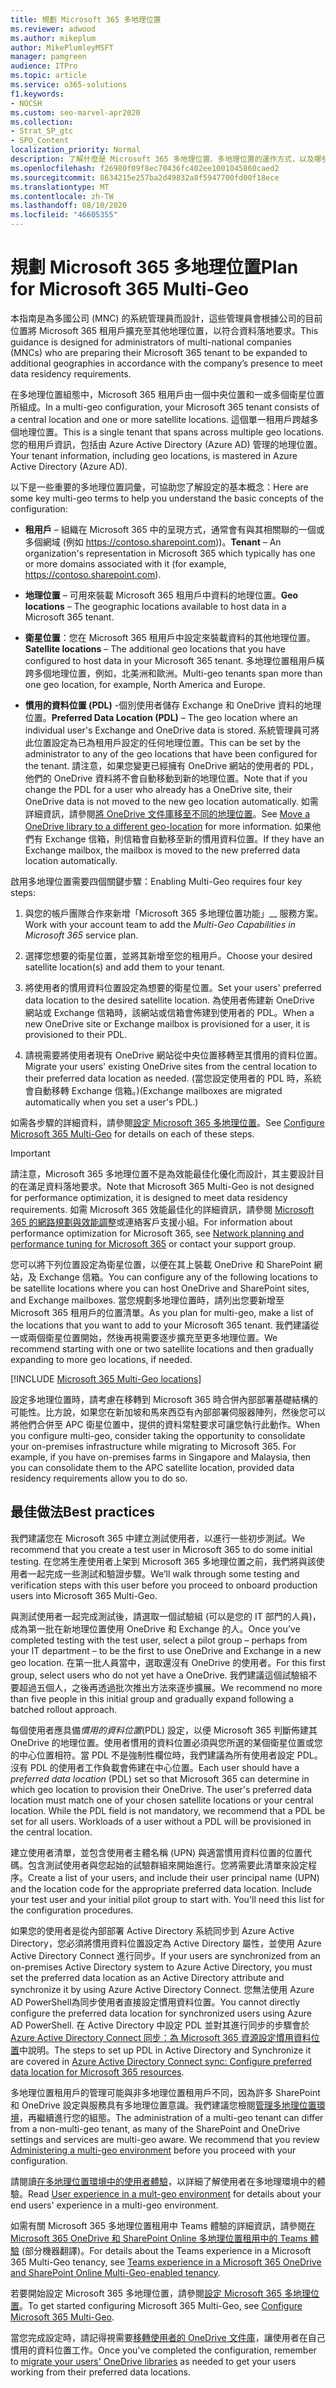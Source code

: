 ```yaml
---
title: 規劃 Microsoft 365 多地理位置
ms.reviewer: adwood
ms.author: mikeplum
author: MikePlumleyMSFT
manager: pamgreen
audience: ITPro
ms.topic: article
ms.service: o365-solutions
f1.keywords:
- NOCSH
ms.custom: seo-marvel-apr2020
ms.collection:
- Strat_SP_gtc
- SPO_Content
localization_priority: Normal
description: 了解什麼是 Microsoft 365 多地理位置、多地理位置的運作方式，以及哪些地理位置可用於儲存資料。
ms.openlocfilehash: f26980f09f8ec70436fc402ee1001045860caed2
ms.sourcegitcommit: 8634215e257ba2d49832a8f5947700fd00f18ece
ms.translationtype: MT
ms.contentlocale: zh-TW
ms.lasthandoff: 08/10/2020
ms.locfileid: "46605355"
---
```

# <a name="plan-for-microsoft-365-multi-geo"></a><span data-ttu-id="af2b1-103">規劃 Microsoft 365 多地理位置</span><span class="sxs-lookup"><span data-stu-id="af2b1-103">Plan for Microsoft 365 Multi-Geo</span></span>

<span data-ttu-id="af2b1-104">本指南是為多國公司 (MNC) 的系統管理員而設計，這些管理員會根據公司的目前位置將 Microsoft 365 租用戶擴充至其他地理位置，以符合資料落地要求。</span><span class="sxs-lookup"><span data-stu-id="af2b1-104">This guidance is designed for administrators of multi-national companies (MNCs) who are preparing their Microsoft 365 tenant to be expanded to additional geographies in accordance with the company’s presence to meet data residency requirements.</span></span>

<span data-ttu-id="af2b1-105">在多地理位置組態中，Microsoft 365 租用戶由一個中央位置和一或多個衛星位置所組成。</span><span class="sxs-lookup"><span data-stu-id="af2b1-105">In a multi-geo configuration, your Microsoft 365 tenant consists of a central location and one or more satellite locations.</span></span> <span data-ttu-id="af2b1-106">這個單一租用戶跨越多個地理位置。</span><span class="sxs-lookup"><span data-stu-id="af2b1-106">This is a single tenant that spans across multiple geo locations.</span></span> <span data-ttu-id="af2b1-107">您的租用戶資訊，包括由 Azure Active Directory (Azure AD) 管理的地理位置。</span><span class="sxs-lookup"><span data-stu-id="af2b1-107">Your tenant information, including geo locations, is mastered in Azure Active Directory (Azure AD).</span></span>

<span data-ttu-id="af2b1-108">以下是一些重要的多地理位置詞彙，可協助您了解設定的基本概念：</span><span class="sxs-lookup"><span data-stu-id="af2b1-108">Here are some key multi-geo terms to help you understand the basic concepts of the configuration:</span></span>

-   <span data-ttu-id="af2b1-109">**租用戶** – 組織在 Microsoft 365 中的呈現方式，通常會有與其相關聯的一個或多個網域 (例如 https://contoso.sharepoint.com))。</span><span class="sxs-lookup"><span data-stu-id="af2b1-109">**Tenant** – An organization's representation in Microsoft 365 which typically has one or more domains associated with it (for example, https://contoso.sharepoint.com).</span></span> 

-   <span data-ttu-id="af2b1-110">**地理位置** – 可用來裝載 Microsoft 365 租用戶中資料的地理位置。</span><span class="sxs-lookup"><span data-stu-id="af2b1-110">**Geo locations** – The geographic locations available to host data in a Microsoft 365 tenant.</span></span>

-   <span data-ttu-id="af2b1-111">**衛星位置**：您在 Microsoft 365 租用戶中設定來裝載資料的其他地理位置。</span><span class="sxs-lookup"><span data-stu-id="af2b1-111">**Satellite locations** – The additional geo locations that you have configured to host data in your Microsoft 365 tenant.</span></span> <span data-ttu-id="af2b1-112">多地理位置租用戶橫跨多個地理位置，例如，北美洲和歐洲。</span><span class="sxs-lookup"><span data-stu-id="af2b1-112">Multi-geo tenants span more than one geo location, for example, North America and Europe.</span></span>

-   <span data-ttu-id="af2b1-113">**慣用的資料位置 (PDL)** -個別使用者儲存 Exchange 和 OneDrive 資料的地理位置。</span><span class="sxs-lookup"><span data-stu-id="af2b1-113">**Preferred Data Location (PDL)** – The geo location where an individual user's Exchange and OneDrive data is stored.</span></span> <span data-ttu-id="af2b1-114">系統管理員可將此位置設定為已為租用戶設定的任何地理位置。</span><span class="sxs-lookup"><span data-stu-id="af2b1-114">This can be set by the administrator to any of the geo locations that have been configured for the tenant.</span></span> <span data-ttu-id="af2b1-115">請注意，如果您變更已經擁有 OneDrive 網站的使用者的 PDL，他們的 OneDrive 資料將不會自動移動到新的地理位置。</span><span class="sxs-lookup"><span data-stu-id="af2b1-115">Note that if you change the PDL for a user who already has a OneDrive site, their OneDrive data is not moved to the new geo location automatically.</span></span> <span data-ttu-id="af2b1-116">如需詳細資訊，請參閱[將 OneDrive 文件庫移至不同的地理位置](move-onedrive-between-geo-locations.md)。</span><span class="sxs-lookup"><span data-stu-id="af2b1-116">See [Move a OneDrive library to a different geo-location](move-onedrive-between-geo-locations.md) for more information.</span></span> <span data-ttu-id="af2b1-117">如果他們有 Exchange 信箱，則信箱會自動移至新的慣用資料位置。</span><span class="sxs-lookup"><span data-stu-id="af2b1-117">If they have an Exchange mailbox, the mailbox is moved to the new preferred data location automatically.</span></span>

<span data-ttu-id="af2b1-118">啟用多地理位置需要四個關鍵步驟：</span><span class="sxs-lookup"><span data-stu-id="af2b1-118">Enabling Multi-Geo requires four key steps:</span></span>

1.  <span data-ttu-id="af2b1-119">與您的帳戶團隊合作來新增「Microsoft 365 多地理位置功能」__ 服務方案。</span><span class="sxs-lookup"><span data-stu-id="af2b1-119">Work with your account team to add the _Multi-Geo Capabilities in Microsoft 365_ service plan.</span></span>

2.  <span data-ttu-id="af2b1-120">選擇您想要的衛星位置，並將其新增至您的租用戶。</span><span class="sxs-lookup"><span data-stu-id="af2b1-120">Choose your desired satellite location(s) and add them to your tenant.</span></span>

3.  <span data-ttu-id="af2b1-121">將使用者的慣用資料位置設定為想要的衛星位置。</span><span class="sxs-lookup"><span data-stu-id="af2b1-121">Set your users' preferred data location to the desired satellite location.</span></span> <span data-ttu-id="af2b1-122">為使用者佈建新 OneDrive 網站或 Exchange 信箱時，該網站或信箱會佈建到使用者的 PDL。</span><span class="sxs-lookup"><span data-stu-id="af2b1-122">When a new OneDrive site or Exchange mailbox is provisioned for a user, it is provisioned to their PDL.</span></span>

4.  <span data-ttu-id="af2b1-123">請視需要將使用者現有 OneDrive 網站從中央位置移轉至其慣用的資料位置。</span><span class="sxs-lookup"><span data-stu-id="af2b1-123">Migrate your users' existing OneDrive sites from the central location to their preferred data location as needed.</span></span> <span data-ttu-id="af2b1-124">(當您設定使用者的 PDL 時，系統會自動移轉 Exchange 信箱。)</span><span class="sxs-lookup"><span data-stu-id="af2b1-124">(Exchange mailboxes are migrated automatically when you set a user's PDL.)</span></span>

<span data-ttu-id="af2b1-125">如需各步驟的詳細資料，請參閱[設定 Microsoft 365 多地理位置](multi-geo-tenant-configuration.md)。</span><span class="sxs-lookup"><span data-stu-id="af2b1-125">See [Configure Microsoft 365 Multi-Geo](multi-geo-tenant-configuration.md) for details on each of these steps.</span></span>

> [!IMPORTANT]
> <span data-ttu-id="af2b1-126">請注意，Microsoft 365 多地理位置不是為效能最佳化優化而設計，其主要設計目的在滿足資料落地要求。</span><span class="sxs-lookup"><span data-stu-id="af2b1-126">Note that Microsoft 365 Multi-Geo is not designed for performance optimization, it is designed to meet data residency requirements.</span></span> <span data-ttu-id="af2b1-127">如需 Microsoft 365 效能最佳化的詳細資訊，請參閱 [Microsoft 365 的網路規劃與效能調整](https://support.office.com/article/e5f1228c-da3c-4654-bf16-d163daee8848)或連絡客戶支援小組。</span><span class="sxs-lookup"><span data-stu-id="af2b1-127">For information about performance optimization for Microsoft 365, see [Network planning and performance tuning for Microsoft 365](https://support.office.com/article/e5f1228c-da3c-4654-bf16-d163daee8848) or contact your support group.</span></span>

<span data-ttu-id="af2b1-128">您可以將下列位置設定為衛星位置，以便在其上裝載 OneDrive 和 SharePoint 網站，及 Exchange 信箱。</span><span class="sxs-lookup"><span data-stu-id="af2b1-128">You can configure any of the following locations to be satellite locations where you can host OneDrive and SharePoint sites, and Exchange mailboxes.</span></span> <span data-ttu-id="af2b1-129">當您規劃多地理位置時，請列出您要新增至 Microsoft 365 租用戶的位置清單。</span><span class="sxs-lookup"><span data-stu-id="af2b1-129">As you plan for multi-geo, make a list of the locations that you want to add to your Microsoft 365 tenant.</span></span> <span data-ttu-id="af2b1-130">我們建議從一或兩個衛星位置開始，然後再視需要逐步擴充至更多地理位置。</span><span class="sxs-lookup"><span data-stu-id="af2b1-130">We recommend starting with one or two satellite locations and then gradually expanding to more geo locations, if needed.</span></span>

[!INCLUDE [Microsoft 365 Multi-Geo locations](includes/office-365-multi-geo-locations.md)]

<span data-ttu-id="af2b1-p108">設定多地理位置時，請考慮在移轉到 Microsoft 365 時合併內部部署基礎結構的可能性。比方說，如果您在新加坡和馬來西亞有內部部署伺服器陣列，然後您可以將他們合併至 APC 衛星位置中，提供的資料常駐要求可讓您執行此動作。</span><span class="sxs-lookup"><span data-stu-id="af2b1-p108">When you configure multi-geo, consider taking the opportunity to consolidate your on-premises infrastructure while migrating to Microsoft 365. For example, if you have on-premises farms in Singapore and Malaysia, then you can consolidate them to the APC satellite location, provided data residency requirements allow you to do so.</span></span>

## <a name="best-practices"></a><span data-ttu-id="af2b1-133">最佳做法</span><span class="sxs-lookup"><span data-stu-id="af2b1-133">Best practices</span></span>

<span data-ttu-id="af2b1-134">我們建議您在 Microsoft 365 中建立測試使用者，以進行一些初步測試。</span><span class="sxs-lookup"><span data-stu-id="af2b1-134">We recommend that you create a test user in Microsoft 365 to do some initial testing.</span></span> <span data-ttu-id="af2b1-135">在您將生產使用者上架到 Microsoft 365 多地理位置之前，我們將與該使用者一起完成一些測試和驗證步驟。</span><span class="sxs-lookup"><span data-stu-id="af2b1-135">We’ll walk through some testing and verification steps with this user before you proceed to onboard production users into Microsoft 365 Multi-Geo.</span></span>

<span data-ttu-id="af2b1-136">與測試使用者一起完成測試後，請選取一個試驗組 (可以是您的 IT 部門的人員)，成為第一批在新地理位置使用 OneDrive 和 Exchange 的人。</span><span class="sxs-lookup"><span data-stu-id="af2b1-136">Once you’ve completed testing with the test user, select a pilot group – perhaps from your IT department – to be the first to use OneDrive and Exchange in a new geo location.</span></span> <span data-ttu-id="af2b1-137">在第一批人員當中，選取還沒有 OneDrive 的使用者。</span><span class="sxs-lookup"><span data-stu-id="af2b1-137">For this first group, select users who do not yet have a OneDrive.</span></span> <span data-ttu-id="af2b1-138">我們建議這個試驗組不要超過五個人，之後再透過批次推出方法來逐步擴展。</span><span class="sxs-lookup"><span data-stu-id="af2b1-138">We recommend no more than five people in this initial group and gradually expand following a batched rollout approach.</span></span>

<span data-ttu-id="af2b1-p111">每個使用者應具備*慣用的資料位置*(PDL) 設定，以便 Microsoft 365 判斷佈建其 OneDrive 的地理位置。使用者慣用的資料位置必須與您所選的某個衛星位置或您的中心位置相符。當 PDL 不是強制性欄位時，我們建議為所有使用者設定 PDL。沒有 PDL 的使用者工作負載會佈建在中心位置。</span><span class="sxs-lookup"><span data-stu-id="af2b1-p111">Each user should have a *preferred data location* (PDL) set so that Microsoft 365 can determine in which geo location to provision their OneDrive. The user's preferred data location must match one of your chosen satellite locations or your central location. While the PDL field is not mandatory, we recommend that a PDL be set for all users. Workloads of a user without a PDL will be provisioned in the central location.</span></span>

<span data-ttu-id="af2b1-p112">建立使用者清單，並包含使用者主體名稱 (UPN) 與適當慣用資料位置的位置代碼。包含測試使用者與您起始的試驗群組來開始進行。您將需要此清單來設定程序。</span><span class="sxs-lookup"><span data-stu-id="af2b1-p112">Create a list of your users, and include their user principal name (UPN) and the location code for the appropriate preferred data location. Include your test user and your initial pilot group to start with. You'll need this list for the configuration procedures.</span></span>

<span data-ttu-id="af2b1-146">如果您的使用者是從內部部署 Active Directory 系統同步到 Azure Active Directory，您必須將慣用資料位置設定為 Active Directory 屬性，並使用 Azure Active Directory Connect 進行同步。</span><span class="sxs-lookup"><span data-stu-id="af2b1-146">If your users are synchronized from an on-premises Active Directory system to Azure Active Directory, you must set the preferred data location as an Active Directory attribute and synchronize it by using Azure Active Directory Connect.</span></span> <span data-ttu-id="af2b1-147">您無法使用 Azure AD PowerShell為同步使用者直接設定慣用資料位置。</span><span class="sxs-lookup"><span data-stu-id="af2b1-147">You cannot directly configure the preferred data location for synchronized users using Azure AD PowerShell.</span></span> <span data-ttu-id="af2b1-148">在 Active Directory 中設定 PDL 並對其進行同步的步驟會於 [Azure Active Directory Connect 同步：為 Microsoft 365 資源設定慣用資料位置](https://docs.microsoft.com/azure/active-directory/connect/active-directory-aadconnectsync-feature-preferreddatalocation)中說明。</span><span class="sxs-lookup"><span data-stu-id="af2b1-148">The steps to set up PDL in Active Directory and Synchronize it are covered in [Azure Active Directory Connect sync: Configure preferred data location for Microsoft 365 resources](https://docs.microsoft.com/azure/active-directory/connect/active-directory-aadconnectsync-feature-preferreddatalocation).</span></span>

<span data-ttu-id="af2b1-p114">多地理位置租用戶的管理可能與非多地理位置租用戶不同，因為許多 SharePoint 和 OneDrive 設定與服務具有多地理位置意識。我們建議您檢閱[管理多地理位置環境](administering-a-multi-geo-environment.md)，再繼續進行您的組態。</span><span class="sxs-lookup"><span data-stu-id="af2b1-p114">The administration of a multi-geo tenant can differ from a non-multi-geo tenant, as many of the SharePoint and OneDrive settings and services are multi-geo aware. We recommend that you review [Administering a multi-geo environment](administering-a-multi-geo-environment.md) before you proceed with your configuration.</span></span>

<span data-ttu-id="af2b1-151">請閱讀[在多地理位置環境中的使用者體驗](multi-geo-user-experience.md)，以詳細了解使用者在多地理環境中的體驗。</span><span class="sxs-lookup"><span data-stu-id="af2b1-151">Read [User experience in a mult-geo environment](multi-geo-user-experience.md) for details about your end users' experience in a multi-geo environment.</span></span>

<span data-ttu-id="af2b1-152">如需有關 Microsoft 365 多地理位置租用中 Teams 體驗的詳細資訊，請參閱[在 Microsoft 365 OneDrive 和 SharePoint Online 多地理位置租用中的 Teams 體驗](https://docs.microsoft.com/microsoftteams/teams-experience-o365odb-spo-multi-geo) (部分機器翻譯)。</span><span class="sxs-lookup"><span data-stu-id="af2b1-152">For details about the Teams experience in a Microsoft 365 Multi-Geo tenancy, see [Teams experience in a Microsoft 365 OneDrive and SharePoint Online Multi-Geo-enabled tenancy](https://docs.microsoft.com/microsoftteams/teams-experience-o365odb-spo-multi-geo).</span></span>

<span data-ttu-id="af2b1-153">若要開始設定 Microsoft 365 多地理位置，請參閱[設定 Microsoft 365 多地理位置](multi-geo-tenant-configuration.md)。</span><span class="sxs-lookup"><span data-stu-id="af2b1-153">To get started configuring Microsoft 365 Multi-Geo, see [Configure Microsoft 365 Multi-Geo](multi-geo-tenant-configuration.md).</span></span>

<span data-ttu-id="af2b1-154">當您完成設定時，請記得視需要[移轉使用者的 OneDrive 文件庫](move-onedrive-between-geo-locations.md)，讓使用者在自己慣用的資料位置工作。</span><span class="sxs-lookup"><span data-stu-id="af2b1-154">Once you've completed the configuration, remember to [migrate your users' OneDrive libraries](move-onedrive-between-geo-locations.md) as needed to get your users working from their preferred data locations.</span></span>
